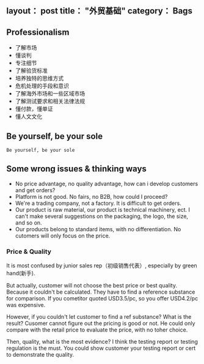 layout： post
title： "外贸基础"
category： Bags
---

## Professionalism

- 了解市场
- 懂谈判
- 专注细节
- 了解验货标准
- 培养独特的思维方式
- 危机处理的手段和意识
- 了解海外市场和一些区域市场
- 了解测试要求和相关法律法规
- 懂付款，懂单证
- 懂人文文化

## Be yourself, be your sole

    Be yourself, be your sole

## Some wrong issues & thinking ways

- No price advantage, no quality advantage, how can i develop customers and get orders?
- Platform is not good. No fairs, no B2B, how could I proceed?
- We're a trading company, not a factory. It is difficult to get orders.
- Our product is raw material, our product is technical machinery, ect. I can't make several suggestions on the packaging, the logo, the size, and so on.
- Our products belong to standard items, with no differentiation. No cutomers will only focus on the price.

### Price & Quality

It is most confused by junior sales rep（初级销售代表）, especially by green hand(新手).

But actually, customer will not choose the best price or best quality. Because it couldn't be calculated. They have to find a reference substance for comparison. If you cometitor quoted USD3.5/pc, so you offer USD4.2/pc was expensive.

However, if you couldn't let customer to find a ref substance? What is the result? Cusomer cannot figure out the pricing is good or not. He could only compare with the retail price to evaluate the price, with no toher choice.

Then, quality, what is the most evidence? I think the testing report or testing regulation is the must. You could show customer your testing report or cert to demonstrate the quality.


